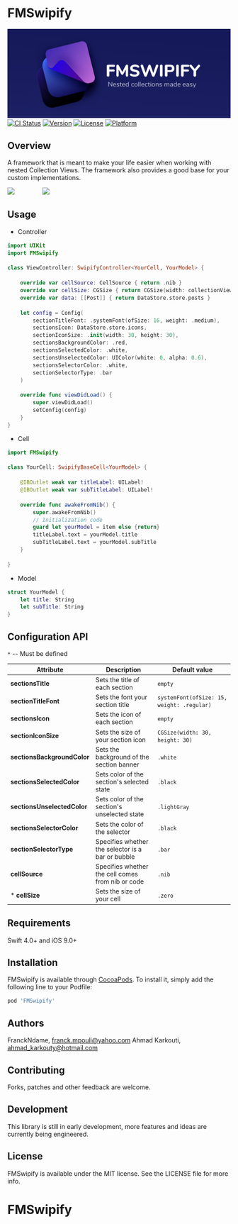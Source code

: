 # FMSwipify
![](logo.png)
[![CI Status](https://img.shields.io/travis/FranckNdame/FMSwipify.svg?style=flat)](https://travis-ci.org/FranckNdame/FMSwipify)
[![Version](https://img.shields.io/cocoapods/v/FMSwipify.svg?style=flat)](https://cocoapods.org/pods/FMSwipify)
[![License](https://img.shields.io/cocoapods/l/FMSwipify.svg?style=flat)](https://cocoapods.org/pods/FMSwipify)
[![Platform](https://img.shields.io/cocoapods/p/FMSwipify.svg?style=flat)](https://cocoapods.org/pods/FMSwipify)

## Overview

A framework that is meant to make your life easier when working with nested Collection Views. The framework also provides a good base for your custom implementations.

![](dummytube.gif)&nbsp;&nbsp;&nbsp;&nbsp;&nbsp;&nbsp;&nbsp;&nbsp;&nbsp;&nbsp;&nbsp;&nbsp;&nbsp;&nbsp;&nbsp;&nbsp;![](twtr.gif)

## Usage
- Controller

```swift
import UIKit
import FMSwipify

class ViewController: SwipifyController<YourCell, YourModel> {

    override var cellSource: CellSource { return .nib }
    override var cellSize: CGSize { return CGSize(width: collectionView.frame.width, height: 350)}
    override var data: [[Post]] { return DataStore.store.posts }

    let config = Config(
        sectionTitleFont: .systemFont(ofSize: 16, weight: .medium),
        sectionsIcon: DataStore.store.icons,
        sectionIconSize: .init(width: 30, height: 30),
        sectionsBackgroundColor: .red,
        sectionsSelectedColor: .white,
        sectionsUnselectedColor: UIColor(white: 0, alpha: 0.6),
        sectionsSelectorColor: .white,
        sectionSelectorType: .bar
    )

    override func viewDidLoad() {
        super.viewDidLoad()
        setConfig(config)
    }
}
```
- Cell

```swift
import FMSwipify

class YourCell: SwipifyBaseCell<YourModel> {

    @IBOutlet weak var titleLabel: UILabel!
    @IBOutlet weak var subTitleLabel: UILabel!

    override func awakeFromNib() {
        super.awakeFromNib()
        // Initialization code
        guard let yourModel = item else {return}
        titleLabel.text = yourModel.title
        subTitleLabel.text = yourModel.subTitle
    }

}
```

- Model
```swift
struct YourModel {
    let title: String
    let subTitle: String
}
```

## Configuration API
`*` -- Must be defined

| Attribute        | Description           | Default value  |
| --------------- |--------------------| ----------------|
| **sectionsTitle** | Sets the title of each section | `empty` |
| **sectionTitleFont** | Sets the font your section title |   `systemFont(ofSize: 15, weight: .regular)` |
| **sectionsIcon**  | Sets the icon of each section | `empty` |
| **sectionIconSize** | Sets the size of your section icon | `CGSize(width: 30, height: 30)` |
| **sectionsBackgroundColor** | Sets the background of the section banner | `.white` |
| **sectionsSelectedColor** | Sets color of the section's selected state |   `.black` |
| **sectionsUnselectedColor**  | Sets color of the section's unselected state | `.lightGray` |
| **sectionsSelectorColor** | Sets the color of the selector | `.black` |
| **sectionSelectorType** | Specifies whether the selector is a bar or bubble | `.bar` |
| **cellSource** | Specifies whether the cell comes from nib or code  | `.nib` |
| * **cellSize** | Sets the size of your cell | `.zero` |



## Requirements
Swift 4.0+ and iOS 9.0+ 
## Installation

FMSwipify is available through [CocoaPods](https://cocoapods.org). To install
it, simply add the following line to your Podfile:

```ruby
pod 'FMSwipify'
```

## Authors

FranckNdame, franck.mpouli@yahoo.com
Ahmad Karkouti, ahmad_karkouty@hotmail.com

## Contributing
Forks, patches and other feedback are welcome.

## Development
This library is still in early development, more features and ideas are currently being engineered.

## License

FMSwipify is available under the MIT license. See the LICENSE file for more info.
# FMSwipify

